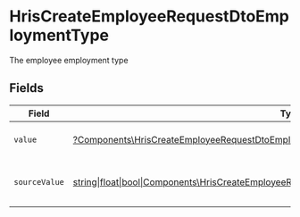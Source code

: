 # HrisCreateEmployeeRequestDtoEmploymentType

The employee employment type


## Fields

| Field                                                                                                                                                                              | Type                                                                                                                                                                               | Required                                                                                                                                                                           | Description                                                                                                                                                                        | Example                                                                                                                                                                            |
| ---------------------------------------------------------------------------------------------------------------------------------------------------------------------------------- | ---------------------------------------------------------------------------------------------------------------------------------------------------------------------------------- | ---------------------------------------------------------------------------------------------------------------------------------------------------------------------------------- | ---------------------------------------------------------------------------------------------------------------------------------------------------------------------------------- | ---------------------------------------------------------------------------------------------------------------------------------------------------------------------------------- |
| `value`                                                                                                                                                                            | [?Components\HrisCreateEmployeeRequestDtoEmploymentTypeValue](../../Models/Components/HrisCreateEmployeeRequestDtoEmploymentTypeValue.md)                                          | :heavy_minus_sign:                                                                                                                                                                 | The type of the employment.                                                                                                                                                        | permanent                                                                                                                                                                          |
| `sourceValue`                                                                                                                                                                      | [string\|float\|bool\|Components\HrisCreateEmployeeRequestDtoSourceValueEmploymentType4\|array\|null](../../Models/Components/HrisCreateEmployeeRequestDtoEmploymentTypeSourceValue.md) | :heavy_minus_sign:                                                                                                                                                                 | The source value of the employment type.                                                                                                                                           | Permanent                                                                                                                                                                          |